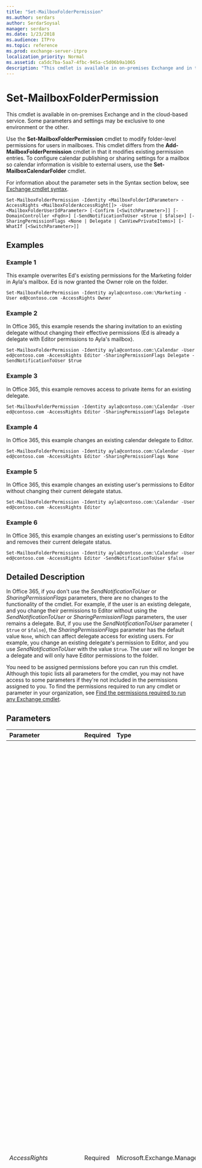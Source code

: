 ```yaml
---
title: "Set-MailboxFolderPermission"
ms.author: serdars
author: SerdarSoysal
manager: serdars
ms.date: 1/23/2018
ms.audience: ITPro
ms.topic: reference
ms.prod: exchange-server-itpro
localization_priority: Normal
ms.assetid: ca5dc7ba-5aa7-4fbc-945a-c5d06b9a1065
description: "This cmdlet is available in on-premises Exchange and in the cloud-based service. Some parameters and settings may be exclusive to one environment or the other."
---
```


# Set-MailboxFolderPermission

This cmdlet is available in on-premises Exchange and in the cloud-based service. Some parameters and settings may be exclusive to one environment or the other. 
  
Use the **Set-MailboxFolderPermission** cmdlet to modify folder-level permissions for users in mailboxes. This cmdlet differs from the **Add-MailboxFolderPermission** cmdlet in that it modifies existing permission entries. To configure calendar publishing or sharing settings for a mailbox so calendar information is visible to external users, use the **Set-MailboxCalendarFolder** cmdlet.
  
For information about the parameter sets in the Syntax section below, see [Exchange cmdlet syntax](https://technet.microsoft.com/library/bb123552.aspx). 
  
```
Set-MailboxFolderPermission -Identity <MailboxFolderIdParameter> -AccessRights <MailboxFolderAccessRight[]> -User <MailboxFolderUserIdParameter> [-Confirm [<SwitchParameter>]] [-DomainController <Fqdn>] [-SendNotificationToUser <$true | $false>] [-SharingPermissionFlags <None | Delegate | CanViewPrivateItems>] [-WhatIf [<SwitchParameter>]]

```

## Examples
<a name="Examples"> </a>

### Example 1

This example overwrites Ed's existing permissions for the Marketing folder in Ayla's mailbox. Ed is now granted the Owner role on the folder.
  
```
Set-MailboxFolderPermission -Identity ayla@contoso.com:\Marketing -User ed@contoso.com -AccessRights Owner
```

### Example 2

In Office 365, this example resends the sharing invitation to an existing delegate without changing their effective permissions (Ed is already a delegate with Editor permissions to Ayla's mailbox).
  
```
Set-MailboxFolderPermission -Identity ayla@contoso.com:\Calendar -User ed@contoso.com -AccessRights Editor -SharingPermissionFlags Delegate -SendNotificationToUser $true
```

### Example 3

In Office 365, this example removes access to private items for an existing delegate.
  
```
Set-MailboxFolderPermission -Identity ayla@contoso.com:\Calendar -User ed@contoso.com -AccessRights Editor -SharingPermissionFlags Delegate
```

### Example 4

In Office 365, this example changes an existing calendar delegate to Editor.
  
```
Set-MailboxFolderPermission -Identity ayla@contoso.com:\Calendar -User ed@contoso.com -AccessRights Editor -SharingPermissionFlags None
```

### Example 5

In Office 365, this example changes an existing user's permissions to Editor without changing their current delegate status.
  
```
Set-MailboxFolderPermission -Identity ayla@contoso.com:\Calendar -User ed@contoso.com -AccessRights Editor
```

### Example 6

In Office 365, this example changes an existing user's permissions to Editor and removes their current delegate status.
  
```
Set-MailboxFolderPermission -Identity ayla@contoso.com:\Calendar -User ed@contoso.com -AccessRights Editor -SendNotificationToUser $false
```

## Detailed Description
<a name="DetailedDescription"> </a>

In Office 365, if you don't use the _SendNotificationToUser_ or _SharingPermissionFlags_ parameters, there are no changes to the functionality of the cmdlet. For example, if the user is an existing delegate, and you change their permissions to Editor without using the _SendNotificationToUser_ or _SharingPermissionFlags_ parameters, the user remains a delegate. But, if you use the _SendNotificationToUser_ parameter ( `$true` or `$false`), the _SharingPermissionFlags_ parameter has the default value `None`, which can affect delegate access for existing users. For example, you change an existing delegate's permission to Editor, and you use _SendNotificationToUser_ with the value `$true`. The user will no longer be a delegate and will only have Editor permissions to the folder.
  
You need to be assigned permissions before you can run this cmdlet. Although this topic lists all parameters for the cmdlet, you may not have access to some parameters if they're not included in the permissions assigned to you. To find the permissions required to run any cmdlet or parameter in your organization, see [Find the permissions required to run any Exchange cmdlet](https://technet.microsoft.com/library/mt432940.aspx).
  
## Parameters
<a name="DetailedDescription"> </a>

|**Parameter**|**Required**|**Type**|**Description**|
|:-----|:-----|:-----|:-----|
| _AccessRights_ <br/> |Required  <br/> |Microsoft.Exchange.Management.StoreTasks.MailboxFolderAccessRight[]  <br/> | The _AccessRights_ parameter specifies the permissions that you want to modify for the user on the mailbox folder. The values that you specify replace the existing permissions for the user on the folder. <br/>  You can specify individual folder permissions or roles, which are combinations of permissions. You can specify multiple permissions and roles separated by commas. <br/>  The following individual permissions are available: <br/>  `CreateItems`: The user can create items in the specified folder.  <br/>  `CreateSubfolders`: The user can create subfolders in the specified folder.  <br/>  `DeleteAllItems`: The user can delete all items in the specified folder.  <br/>  `DeleteOwnedItems`: The user can only delete items that they created from the specified folder.  <br/>  `EditAllItems`: The user can edit all items in the specified folder.  <br/>  `EditOwnedItems`: The user can only edit items that they created in the specified folder.  <br/>  `FolderContact`: The user is the contact for the specified public folder.  <br/>  `FolderOwner`: The user is the owner of the specified folder. The user can view the folder, move the move the folder, and create subfolders. The user can't read items, edit items, delete items, or create items.  <br/>  `FolderVisible`: The user can view the specified folder, but can't read or edit items within the specified public folder.  <br/>  `ReadItems`: The user can read items within the specified folder.  <br/>  The roles that are available, along with the permissions that they assign, are described in the following list: <br/> **Author**:  `CreateItems`,  `DeleteOwnedItems`,  `EditOwnedItems`,  `FolderVisible`,  `ReadItems` <br/> **Contributor**:  `CreateItems`,  `FolderVisible` <br/> **Editor**:  `CreateItems`,  `DeleteAllItems`,  `DeleteOwnedItems`,  `EditAllItems`,  `EditOwnedItems`,  `FolderVisible`,  `ReadItems` <br/> **None**:  `FolderVisible` <br/> **NonEditingAuthor**:  `CreateItems`,  `FolderVisible`,  `ReadItems` <br/> **Owner**:  `CreateItems`,  `CreateSubfolders`,  `DeleteAllItems`,  `DeleteOwnedItems`,  `EditAllItems`,  `EditOwnedItems`,  `FolderContact`,  `FolderOwner`,  `FolderVisible`,  `ReadItems` <br/> **PublishingEditor**:  `CreateItems`,  `CreateSubfolders`,  `DeleteAllItems`,  `DeleteOwnedItems`,  `EditAllItems`,  `EditOwnedItems`,  `FolderVisible`,  `ReadItems` <br/> **PublishingAuthor**:  `CreateItems`,  `CreateSubfolders`,  `DeleteOwnedItems`,  `EditOwnedItems`,  `FolderVisible`,  `ReadItems` <br/> **Reviewer**:  `FolderVisible`,  `ReadItems` <br/>  The following roles apply specifically to calendar folders: <br/> **AvailabilityOnly**: View only availability data  <br/> **LimitedDetails**: View availability data with subject and location  <br/> |
| _Identity_ <br/> |Required  <br/> |Microsoft.Exchange.Configuration.Tasks.MailboxFolderIdParameter  <br/> | The _Identity_ parameter specifies the target mailbox and folder. The syntax is `<Mailbox>:\<Folder>`. For the value of  `<Mailbox>`, you can use any value that uniquely identifies the mailbox.  <br/>  For example: <br/>  Name <br/>  Display name <br/>  Alias <br/>  Distinguished name (DN) <br/>  Canonical DN <br/> _\<domain name\>_\ _\<account name\>_ <br/>  Email address <br/>  GUID <br/> **LegacyExchangeDN** <br/> **SamAccountName** <br/>  User ID or user principal name (UPN) <br/>  Example values for the _Identity_ parameter are `john@contoso.com:\Calendar` or `John:\Marketing\Reports`.  <br/> |
| _User_ <br/> |Required  <br/> |Microsoft.Exchange.Management.StoreTasks.MailboxFolderUserIdParameter  <br/> | The _User_ parameter specifies the mailbox, mail user, or mail-enabled security group (security principal) that's granted permission to the mailbox folder. You can use any value that uniquely identifies the user or group. <br/>  For example: <br/>  Name <br/>  Display name <br/>  Alias <br/>  Distinguished name (DN) <br/>  Canonical DN <br/>  Email address <br/>  GUID <br/> |
| _Confirm_ <br/> |Optional  <br/> |System.Management.Automation.SwitchParameter  <br/> | The _Confirm_ switch specifies whether to show or hide the confirmation prompt. How this switch affects the cmdlet depends on if the cmdlet requires confirmation before proceeding. <br/>  Destructive cmdlets (for example, **Remove-\*** cmdlets) have a built-in pause that forces you to acknowledge the command before proceeding. For these cmdlets, you can skip the confirmation prompt by using this exact syntax: `-Confirm:$false`.  <br/>  Most other cmdlets (for example, **New-\*** and **Set-\*** cmdlets) don't have a built-in pause. For these cmdlets, specifying the _Confirm_ switch without a value introduces a pause that forces you acknowledge the command before proceeding. <br/> |
| _SendNotificationToUser_ <br/> |Optional  <br/> |System.Boolean  <br/> | This parameter is available only in the cloud-based service. <br/>  The _SendNotificationToUser_ parameter specifies whether to send a sharing invitation to the user when you modify their calendar permissions. The message will be a normal calendar sharing invitation that can be accepted by the recipient. Valid values are: <br/>  `$true`: A sharing invitation is sent.  <br/>  `$false`: No sharing invitation is sent. This is the default value.  <br/>  This parameter only applies to calendar folders, and can only be used with the following _AccessRights_ parameter values: <br/> **AvailabilityOnly** <br/> **LimitedDetails** <br/> **Reviewer** <br/> **Editor** <br/> |
| _SharingPermissionFlags_ <br/> |Optional  <br/> |Microsoft.Exchange.Management.StoreTasks.MailboxFolderPermissionFlags  <br/> | This parameter is available only in the cloud-based service. <br/>  The _SharingPermissionFlags_ parameter assigns calendar delegate permissions. This parameter only applies to calendar folders and can only be used when the _AccessRights_ parameter value is **Editor**. Valid values are:  <br/>  `None`: Removes delegate permissions and updates the meeting message rule so the user stops receiving meeting invites and responses for the mailbox. This is the default value when you use the _SendNotificationToUser_ parameter without specifying a value for the _SharingPermissionFlags_ parameter. <br/>  `Delegate`: The user is made a calendar delegate, which includes receiving meeting invites and responses. If there are no other delegates, this value will create the meeting message rule. If there are existing delegates, the user is added to the meeting message rule without changing how delegate messages are sent.  <br/>  `CanViewPrivateItems`: The user can access private items on the calendar. You must use this value with the  `Delegate` value. <br/>  You can specify multiple values separated by commas. <br/> |
| _DomainController_ <br/> |Optional  <br/> |Microsoft.Exchange.Data.Fqdn  <br/> |This parameter is available only in on-premises Exchange.  <br/> The _DomainController_ parameter specifies the domain controller that's used by this cmdlet to read data from or write data to Active Directory. You identify the domain controller by its fully qualified domain name (FQDN). For example, `dc01.contoso.com`.  <br/> |
| _WhatIf_ <br/> |Optional  <br/> |System.Management.Automation.SwitchParameter  <br/> |The _WhatIf_ switch simulates the actions of the command. You can use this switch to view the changes that would occur without actually applying those changes. You don't need to specify a value with this switch. <br/> |
   
## Input Types
<a name="InputTypes"> </a>

To see the input types that this cmdlet accepts, see [Cmdlet Input and Output Types](http://go.microsoft.com/fwlink/p/?linkId=616387). If the Input Type field for a cmdlet is blank, the cmdlet doesn't accept input data. 
  
## Return Types
<a name="ReturnTypes"> </a>

To see the return types, which are also known as output types, that this cmdlet accepts, see [Cmdlet Input and Output Types](http://go.microsoft.com/fwlink/p/?linkId=616387). If the Output Type field is blank, the cmdlet doesn't return data. 
  

